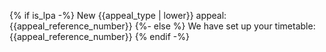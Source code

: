 {% if is_lpa -%}
New {{appeal_type | lower}} appeal: {{appeal_reference_number}}
  {%- else %}
We have set up your timetable: {{appeal_reference_number}}
{% endif -%}